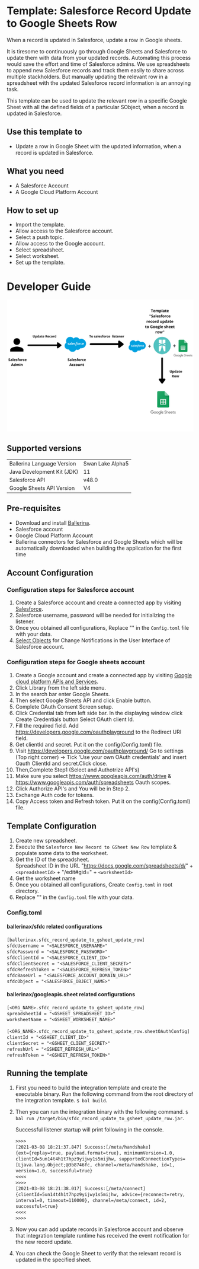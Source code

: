 # Template: Salesforce Record Update to Google Sheets Row

When a record is updated in Salesforce, update a row in Google sheets.

It is tiresome to continuously go through Google Sheets and Salesforce to update them with data from your updated records. Automating this process would save the effort and time of Salesforce admins. We use spreadsheets to append new Salesforce records and track them easily to share across multiple stackholders. But manually updating the relevant row in a spreadsheet with the updated Salesforce record information is an annoying task. 

This template can be used to update the relevant row in a specific Google Sheet with all the defined fields of a particular SObject, when a record is updated in Salesforce.

## Use this template to
- Update a row in Google Sheet with the updated information, when a record is updated in Salesforce.

## What you need
- A Salesforce Account
- A Google Cloud Platform Account

## How to set up
- Import the template.
- Allow access to the Salesforce account.
- Select a push topic.
- Allow access to the Google account.
- Select spreadsheet.
- Select worksheet.
- Set up the template. 

# Developer Guide
<p align="center">
<img src="./docs/images/template_flow.png?raw=true" alt="Salesforce-GSheet Integration template overview"/>
</p>

## Supported versions

<table>
  <tr>
   <td>Ballerina Language Version
   </td>
   <td>Swan Lake Alpha5
   </td>
  </tr>
  <tr>
   <td>Java Development Kit (JDK) 
   </td>
   <td>11
   </td>
  </tr>
  <tr>
   <td>Salesforce API 
   </td>
   <td>v48.0
   </td>
  </tr>
  <tr>
   <td>Google Sheets API Version
   </td>
   <td>V4
   </td>
  </tr>
</table>


## Pre-requisites
* Download and install [Ballerina](https://ballerinalang.org/downloads/).
* Salesforce account
* Google Cloud Platform Account
* Ballerina connectors for Salesforce and Google Sheets which will be automatically downloaded when building the application for the first time


## Account Configuration
### Configuration steps for Salesforce account
1. Create a Salesforce account and create a connected app by visiting [Salesforce](https://www.salesforce.com). 
2. Salesforce username, password will be needed for initializing the listener. 
3. Once you obtained all configurations, Replace "" in the `Config.toml` file with your data.
4. [Select Objects](https://developer.salesforce.com/docs/atlas.en-us.change_data_capture.meta/change_data_capture/cdc_select_objects.htm) for Change Notifications in the User Interface of Salesforce account.

### Configuration steps for Google sheets account

1. Create a Google account and create a connected app by visiting [Google cloud platform APIs and Services](https://console.cloud.google.com/apis/dashboard). 
2. Click Library from the left side menu.
3. In the search bar enter Google Sheets.
4. Then select Google Sheets API and click Enable button.
5. Complete OAuth Consent Screen setup.
6. Click Credential tab from left side bar. In the displaying window click Create Credentials button
Select OAuth client Id.
7. Fill the required field. Add https://developers.google.com/oauthplayground to the Redirect URI field.
8. Get clientId and secret. Put it on the config(Config.toml) file.
9. Visit https://developers.google.com/oauthplayground/ 
    Go to settings (Top right corner) -> Tick 'Use your own OAuth credentials' and insert Oauth ClientId and secret.Click close.
10. Then,Complete Step1 (Select and Authotrize API's)
11. Make sure you select https://www.googleapis.com/auth/drive & https://www.googleapis.com/auth/spreadsheets Oauth scopes.
12. Click Authorize API's and You will be in Step 2.
13. Exchange Auth code for tokens.
14. Copy Access token and Refresh token. Put it on the config(Config.toml) file.

## Template Configuration

1. Create new spreadsheet.
2. Execute the `Salesforce New Record to GSheet New Row` template & populate some data to the worksheet.
3. Get the ID of the spreadsheet.  
Spreadsheet ID in the URL "https://docs.google.com/spreadsheets/d/" + `<spreadsheetId>` + "/edit#gid=" + `<worksheetId>` 
5. Get the worksheet name
6. Once you obtained all configurations, Create `Config.toml` in root directory.
7. Replace "" in the `Config.toml` file with your data.

### Config.toml 

#### ballerinax/sfdc related configurations 

```
[ballerinax.sfdc_record_update_to_gsheet_update_row]
sfdcUsername = "<SALESFORCE_USERNAME>"
sfdcPassword = "<SALESFORCE_PASSWORD>"
sfdcClientId = "<SALESFORCE_CLIENT_ID>"
sfdcClientSecret = "<SALESFORCE_CLIENT_SECRET>"
sfdcRefreshToken = "<SALESFORCE_REFRESH_TOKEN>"
sfdcBaseUrl = "<SALESFORCE_ACCOUNT_DOMAIN_URL>"
sfdcObject = "<SALESFORCE_OBJECT_NAME>"

```

#### ballerinax/googleapis.sheet related configurations  

```
[<ORG_NAME>.sfdc_record_update_to_gsheet_update_row]
spreadsheetId = "<GSHEET_SPREADSHEET_ID>"
worksheetName = "<GSHEET_WORKSHEET_NAME>"

[<ORG_NAME>.sfdc_record_update_to_gsheet_update_row.sheetOAuthConfig]
clientId = "<GSHEET_CLIENT_ID>"
clientSecret = "<GSHEET_CLIENT_SECRET>"
refreshUrl = "<GSHEET_REFRESH_URL>"
refreshToken = "<GSHEET_REFRESH_TOKEN>"
``` 

## Running the template

1. First you need to build the integration template and create the executable binary. Run the following command from the root directory of the integration template. 
`$ bal build`. 

2. Then you can run the integration binary with the following command. 
`$ bal run /target/bin/sfdc_record_update_to_gsheet_update_row.jar`. 

    Successful listener startup will print following in the console.
    ```
    >>>>
    [2021-03-08 18:21:37.847] Success:[/meta/handshake]
    {ext={replay=true, payload.format=true}, minimumVersion=1.0, clientId=5un14t4h1t7hpz9yijwy1s5mijhw, supportedConnectionTypes=[Ljava.lang.Object;@3b8746fc, channel=/meta/handshake, id=1, version=1.0, successful=true}
    <<<<
    >>>>
    [2021-03-08 18:21:38.017] Success:[/meta/connect]
    {clientId=5un14t4h1t7hpz9yijwy1s5mijhw, advice={reconnect=retry, interval=0, timeout=110000}, channel=/meta/connect, id=2, successful=true}
    <<<<
    >>>>
    ```

3. Now you can add update records in Salesforce account and observe that integration template runtime has received the event notification for the new record update.

4. You can check the Google Sheet to verify that the relevant record is updated in the specified sheet. 
